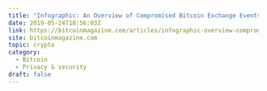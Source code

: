 ```yaml
---
title: "Infographic: An Overview of Compromised Bitcoin Exchange Events"
date: 2019-05-24T18:56:03Z
link: https://bitcoinmagazine.com/articles/infographic-overview-compromised-bitcoin-exchange-events/?utm_medium=RSS&utm_source=hune
site: bitcoinmagazine.com
topic: crypto
category:
  - Bitcoin
  - Privacy & security
draft: false
---
```

